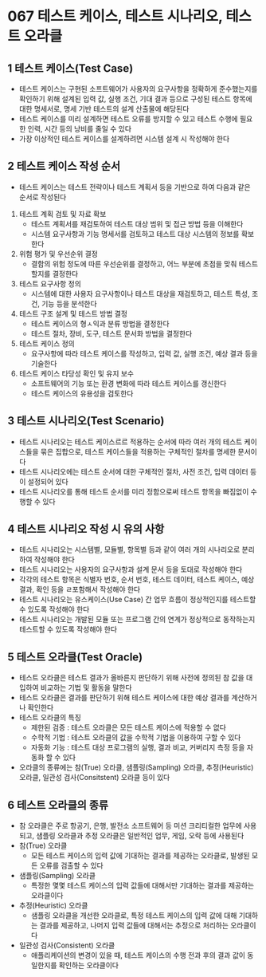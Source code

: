 # 067 테스트 케이스, 테스트 시나리오, 테스트 오라클

## 1 테스트 케이스(Test Case)

- 테스트 케이스는 구현된 소프트웨어가 사용자의 요구사항을 정확하게 준수했는지를 확인하기 위해 설계된 입력 값, 실행 조건, 기대 결과 등으로 구성된 테스트 항목에 대한 명세서로, 명세 기반 테스트의 설계 산출물에 해당된다
- 테스트 케이스를 미리 설계하면 테스트 오류를 방지할 수 있고 테스트 수행에 필요한 인력, 시간 등의 낭비를 줄일 수 있다
- 가장 이상적인 테스트 케이스를 설계하려면 시스템 설계 시 작성해야 한다



## 2 테스트 케이스 작성 순서

- 테스트 케이스는 테스트 전략이나 테스트 계획서 등을 기반으로 하여 다음과 같은 순서로 작성된다

1. 테스트 계획 검토 및 자료 확보
   - 테스트 계획서를 재검토하여 테스트 대상 범위 및 접근 방법 등을 이해한다
   - 시스템 요구사항과 기능 명세서를 검토하고 테스트 대상 시스템의 정보를 확보한다
2. 위험 평가 및 우선순위 결정
   - 결함의 위험 정도에 따른 우선순위를 결정하고, 어느 부분에 초점을 맞춰 테스트할지를 결정한다
3. 테스트 요구사항 정의
   - 시스템에 대한 사용자 요구사항이나 테스트 대상을 재검토하고, 테스트 특성, 조건, 기능 등을 분석한다
4. 테스트 구조 설계 및 테스트 방법 결정
   - 테스트 케이스의 형ㅅ익과 분류 방법을 결정한다
   - 테스트 절차, 장비, 도구, 테스트 문서화 방법을 결정한다
5. 테스트 케이스 정의
   - 요구사항에 따라 테스트 케이스를 작성하고, 입력 값, 실행 조건, 예상 결과 등을 기술한다
6. 테스트 케이스 타당성 확인 및 유지 보수
   - 소프트웨어의 기능 또는 환경 변화에 따라 테스트 케이스를 갱신한다
   - 테스트 케이스의 유용성을 검토한다



## 3 테스트 시나리오(Test Scenario)

- 테스트 시나리오는 테스트 케이스르르 적용하는 순서에 따라 여러 개의 테스트 케이스들을 묶은 집합으로, 테스트 케이스들을 적용하는 구체적인 절차를 명세한 문서이다
- 테스트 시나리오에는 테스트 순서에 대한 구체적인 절차, 사전 조건, 입력 데이터 등이 설정되어 있다
- 테스트 시나리오를 통해 테스트 순서를 미리 정함으로써 테스트 항목을 빠짐없이 수행할 수 있다



## 4 테스트 시나리오 작성 시 유의 사항

- 테스트 시나리오는 시스템별, 모듈별, 항목별 등과 같이 여러 개의 시나리오로 분리하여 작성해야 한다
- 테스트 시나리오는 사용자의 요구사항과 설계 문서 등을 토대로 작성해야 한다
- 각각의 테스트 항목은 식별자 번호, 순서 번호, 테스트 데이터, 테스트 케이스, 예상 결과, 확인 등을 ㄹ포함해서 작성해야 한다
- 테스트 시나리오는 유스케이스(Use Case) 간 업무 흐름이 정상적인지를 테스트할 수 있도록 작성해야 한다
- 테스트 시나리오는 개발된 모듈 또는 프로그램 간의 연계가 정상적으로 동작하는지 테스트할 수 있도록 작성해야 한다



## 5 테스트 오라클(Test Oracle)

- 테스트 오라클은 테스트 결과가 올바른지 판단하기 위해 사전에 정의된 참 값을 대입하여 비교하는 기법 및 활동을 말한다
- 테스트 오라클은 결과를 판단하기 위해 테스트 케이스에 대한 예상 결과를 계산하거나 확인한다
- 테스트 오라클의 특징
  - 제한된 검증 : 테스트 오라클은 모든 테스트 케이스에 적용할 수 없다
  - 수학적 기법 : 테스트 오라클의 값을 수학적 기법을 이용하여 구할 수 있다
  - 자동화 기능 : 테스트 대상 프로그램의 실행, 결과 비교, 커버리지 측정 등을 자동화 할 수 있다
- 오라클의 종류에는 참(True) 오라클, 샘플링(Sampling) 오라클, 추정(Heuristic) 오라클, 일관성 검사(Consitstent) 오라클 등이 있다



## 6 테스트 오라클의 종류

- 참 오라클은 주로 항공기, 은행, 발전소 소프트웨어 등 미션 크리티컬한 업무에 사용되고, 샘플링 오라클과 추정 오라클은 일반적인 업무, 게임, 오락 등에 사용된다
- 참(True) 오라클
  - 모든 테스트 케이스의 입력 값에 기대하는 결과를 제공하는 오라클로, 발생된 모든 오류를 검출할 수 있다
- 샘플링(Sampling) 오라클
  - 특정한 몇몇 테스트 케이스의 입력 값들에 대해서만 기대하는 결과를 제공하는 오라클이다
- 추정(Heuristic) 오라클
  - 샘플링 오라클을 개선한 오라클로, 특정 테스트 케이스의 입력 값에 대해 기대하는 결과를 제공하고, 나머지 입력 값들에 대해서는 추정으로 처리하는 오라클이다
- 일관성 검사(Consistent) 오라클
  - 애플리케이션의 변경이 있을 때, 테스트 케이스의 수행 전과 후의 결과 값이 동일한지를 확인하는 오라클이다